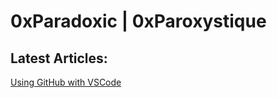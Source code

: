 # 0xParadoxic | 0xParoxystique

## Latest Articles:
[Using GitHub with VSCode](GitHub%20and%20VSCode.md)